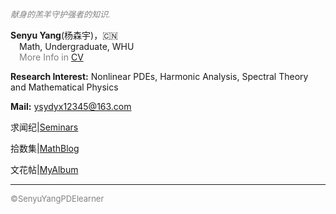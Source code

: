 <style>
.bjimg{
  position: fixed;
  top: 0;
  left: 0;
  width:100%;
height:100%;
min-width: 1000px;
z-index:-10;
zoom: 1;
  background-image: url();
  background-repeat: no-repeat;
  background-size: contain;
  background-position: center 0;
  opacity: 0.3;
  }
</style>
<head>    
<script src="https://cdn.mathjax.org/mathjax/latest/MathJax.js?config=TeX-AMS-MML_HTMLorMML" type="text/javascript"></script>
<script type="text/x-mathjax-config">
MathJax.Hub.Config({
        tex2jax: {
        skipTags: ['script', 'noscript', 'style', 'textarea', 'pre'],
        inlineMath: [['$','$']]
        }
});
</script>
</head>
<div class="bjimg"></div>

*<font size="2" color="grey">献身的羔羊守护强者的知识.</font>* <br/>

<b>Senyu Yang</b>(杨森宇)，🇨🇳<br>
 &emsp;Math, Undergraduate, WHU<br>
 &emsp;<font color="grey">More Info in</font> [CV](https://raw.github.com/SenyuYangPDELearner/SenyuYangPDELearner.github.io/main/images/CV20240528.pdf)<br/>
 
<b>Research Interest:</b> Nonlinear PDEs, Harmonic Analysis, Spectral Theory and Mathematical Physics<br/>

<b>Mail:</b> ysydyx12345@163.com<br/>

求闻纪\|[Seminars](https://SenyuYangPDELearner.github.io/seminars/)<br/>

拾数集\|[MathBlog](https://SenyuYangPDELearner.github.io/blog/)<br/>

文花帖\|[MyAlbum](https://senyuyangpdelearner.github.io/Album/)

***

<font size="2" color="grey">&copy;SenyuYangPDElearner</font>
